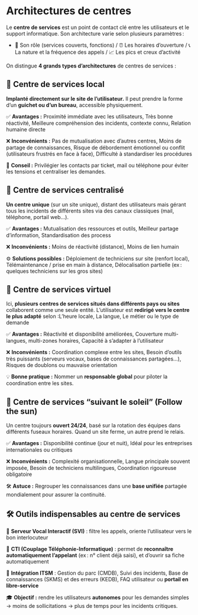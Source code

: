 # Architectures de centres

Le **centre de services** est un point de contact clé entre les utilisateurs et le support informatique. Son architecture varie selon plusieurs paramètres :

- 📌 Son rôle (services couverts, fonctions) / ⏰ Les horaires d’ouverture / 📞 La nature et la fréquence des appels / 📈 Les pics et creux d’activité

On distingue **4 grands types d’architectures** de centres de services :

## **🔹 Centre de services local**

**Implanté directement sur le site de l’utilisateur.** Il peut prendre la forme d’un **guichet ou d’un bureau**, accessible physiquement.

✅ **Avantages :** Proximité immédiate avec les utilisateurs, Très bonne réactivité, Meilleure compréhension des incidents, contexte connu, Relation humaine directe

❌ **Inconvénients :** Pas de mutualisation avec d’autres centres, Moins de partage de connaissances, Risque de débordement émotionnel ou conflit (utilisateurs frustrés en face à face), Difficulté à standardiser les procédures

📝 **Conseil :** Privilégier les contacts par ticket, mail ou téléphone pour éviter les tensions et centraliser les demandes.



## **🔹 Centre de services centralisé**

**Un centre unique** (sur un site unique), distant des utilisateurs mais gérant tous les incidents de différents sites via des canaux classiques (mail, téléphone, portail web...).

✅ **Avantages :** Mutualisation des ressources et outils, Meilleur partage d’information, Standardisation des process

❌ **Inconvénients :** Moins de réactivité (distance), Moins de lien humain

⚙️ **Solutions possibles :** Déploiement de techniciens sur site (renfort local), Télémaintenance / prise en main à distance, Délocalisation partielle (ex : quelques techniciens sur les gros sites)



## **🔹 Centre de services virtuel**

Ici, **plusieurs centres de services situés dans différents pays ou sites** collaborent comme une seule entité. L’utilisateur est **redirigé vers le centre le plus adapté** selon :L’heure locale, La langue, Le métier ou le type de demande

✅ **Avantages :** Réactivité et disponibilité améliorées, Couverture multi-langues, multi-zones horaires, Capacité à s’adapter à l’utilisateur

❌ **Inconvénients :** Coordination complexe entre les sites, Besoin d’outils très puissants (serveurs vocaux, bases de connaissances partagées…), Risques de doublons ou mauvaise orientation

💡 **Bonne pratique :** Nommer un **responsable global** pour piloter la coordination entre les sites.



## **🔹 Centre de services “suivant le soleil” (Follow the sun)**

Un centre toujours **ouvert 24/24**, basé sur la rotation des équipes dans différents fuseaux horaires. Quand un site ferme, un autre prend le relais.

✅ **Avantages :** Disponibilité continue (jour et nuit), Idéal pour les entreprises internationales ou critiques

❌ **Inconvénients :** Complexité organisationnelle, Langue principale souvent imposée, Besoin de techniciens multilingues, Coordination rigoureuse obligatoire

🛠️ **Astuce :** Regrouper les connaissances dans une **base unifiée** partagée mondialement pour assurer la continuité.



## **🛠️ Outils indispensables au centre de services**

🎯 **Serveur Vocal Interactif (SVI)** : filtre les appels, oriente l’utilisateur vers le bon interlocuteur

🤝 **CTI (Couplage Téléphonie-Informatique)** : permet de **reconnaître automatiquement l’appelant** (ex : n° client déjà saisi), et d’ouvrir sa fiche automatiquement

💾 **Intégration ITSM** : Gestion du parc (CMDB), Suivi des incidents, Base de connaissances (SKMS) et des erreurs (KEDB), FAQ utilisateur ou **portail en libre-service**

🎓 **Objectif :** rendre les utilisateurs **autonomes** pour les demandes simples → moins de sollicitations → plus de temps pour les incidents critiques.

